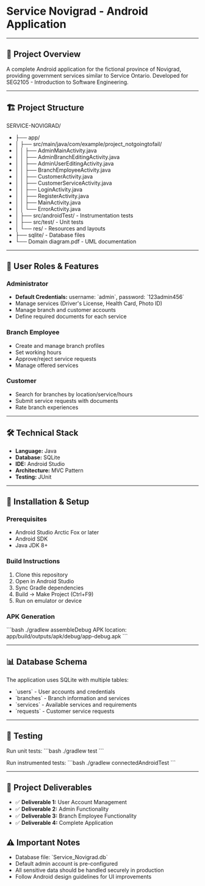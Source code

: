# Service Novigrad - Android Application

---

## 📱 Project Overview
A complete Android application for the fictional province of Novigrad, providing government services similar to Service Ontario. Developed for SEG2105 - Introduction to Software Engineering.

---

## 🏗️ Project Structure

SERVICE-NOVIGRAD/
- ├── app/
- │   ├── src/main/java/com/example/project_notgoingtofail/
- │   │   ├── AdminMainActivity.java
- │   │   ├── AdminBranchEditingActivity.java
- │   │   ├── AdminUserEditingActivity.java
- │   │   ├── BranchEmployeeActivity.java
- │   │   ├── CustomerActivity.java
- │   │   ├── CustomerServiceActivity.java
- │   │   ├── LoginActivity.java
- │   │   ├── RegisterActivity.java
- │   │   ├── MainActivity.java
- │   │   └── ErrorActivity.java
- │   ├── src/androidTest/ - Instrumentation tests
- │   ├── src/test/ - Unit tests
- │   └── res/ - Resources and layouts
- ├── sqlite/ - Database files
- └── Domain diagram.pdf - UML documentation

---

## 👥 User Roles & Features

### Administrator
- **Default Credentials:** username: \`admin\`, password: \`123admin456\`
- Manage services (Driver's License, Health Card, Photo ID)
- Manage branch and customer accounts
- Define required documents for each service

### Branch Employee
- Create and manage branch profiles
- Set working hours
- Approve/reject service requests
- Manage offered services

### Customer
- Search for branches by location/service/hours
- Submit service requests with documents
- Rate branch experiences

--- 

## 🛠️ Technical Stack
- **Language:** Java
- **Database:** SQLite
- **IDE:** Android Studio
- **Architecture:** MVC Pattern
- **Testing:** JUnit

---

## 🚀 Installation & Setup

### Prerequisites
- Android Studio Arctic Fox or later
- Android SDK
- Java JDK 8+

### Build Instructions
1. Clone this repository
2. Open in Android Studio
3. Sync Gradle dependencies
4. Build → Make Project (Ctrl+F9)
5. Run on emulator or device

### APK Generation
\`\`\`bash
./gradlew assembleDebug
APK location: app/build/outputs/apk/debug/app-debug.apk
\`\`\`

---

## 📊 Database Schema
The application uses SQLite with multiple tables:
- \`users\` - User accounts and credentials
- \`branches\` - Branch information and services
- \`services\` - Available services and requirements
- \`requests\` - Customer service requests

---

## 🧪 Testing
Run unit tests:
\`\`\`bash
./gradlew test
\`\`\`

Run instrumented tests:
\`\`\`bash
./gradlew connectedAndroidTest
\`\`\`

---

## 📅 Project Deliverables
- ✅ **Deliverable 1:** User Account Management
- ✅ **Deliverable 2:** Admin Functionality  
- ✅ **Deliverable 3:** Branch Employee Functionality
- ✅ **Deliverable 4:** Complete Application

## ⚠️ Important Notes
- Database file: \`Service_Novigrad.db\`
- Default admin account is pre-configured
- All sensitive data should be handled securely in production
- Follow Android design guidelines for UI improvements

